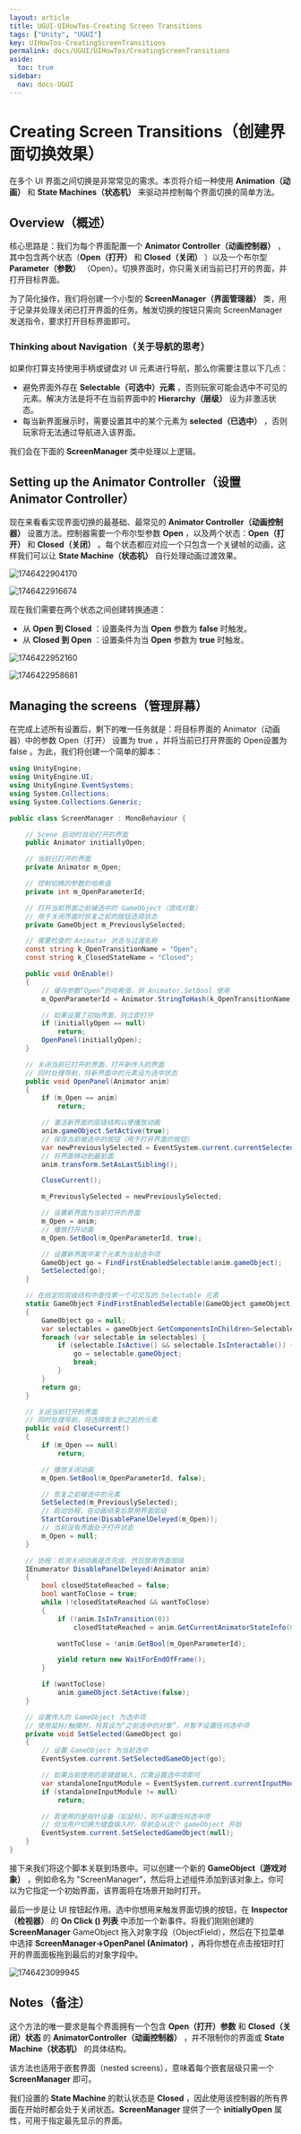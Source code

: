 ```yaml
---
layout: article
title: UGUI-UIHowTos-Creating Screen Transitions
tags: ["Unity", "UGUI"]
key: UIHowTos-CreatingScreenTransitions
permalink: docs/UGUI/UIHowTos/CreatingScreenTransitions
aside:
  toc: true
sidebar:
  nav: docs-UGUI
---
```

# **Creating Screen Transitions（创建界面切换效果）**

在多个 UI 界面之间切换是非常常见的需求。本页将介绍一种使用 **Animation（动画）** 和 **State Machines（状态机）** 来驱动并控制每个界面切换的简单方法。

## **Overview（概述）**

核心思路是：我们为每个界面配置一个  **Animator Controller（动画控制器）** ，其中包含两个状态（**Open（打开）** 和  **Closed（关闭）** ）以及一个布尔型  **Parameter（参数）** （Open）。切换界面时，你只需关闭当前已打开的界面，并打开目标界面。

为了简化操作，我们将创建一个小型的 **ScreenManager（界面管理器）** 类，用于记录并处理关闭已打开界面的任务。触发切换的按钮只需向 ScreenManager 发送指令，要求打开目标界面即可。

### **Thinking about Navigation（关于导航的思考）**

如果你打算支持使用手柄或键盘对 UI 元素进行导航，那么你需要注意以下几点：

* 避免界面外存在  **Selectable（可选中）元素** ，否则玩家可能会选中不可见的元素。解决方法是将不在当前界面中的 **Hierarchy（层级）** 设为非激活状态。
* 每当新界面展示时，需要设置其中的某个元素为  **selected（已选中）** ，否则玩家将无法通过导航进入该界面。

我们会在下面的 **ScreenManager** 类中处理以上逻辑。

## **Setting up the Animator Controller（设置 Animator Controller）**

现在来看看实现界面切换的最基础、最常见的 **Animator Controller（动画控制器）** 设置方法。控制器需要一个布尔型参数  **Open** ，以及两个状态：**Open（打开）** 和  **Closed（关闭）** 。每个状态都应对应一个只包含一个关键帧的动画，这样我们可以让 **State Machine（状态机）** 自行处理动画过渡效果。

![1746422904170](image/2025-04-30-CreatingScreenTransitions/1746422904170.png)

![1746422916674](image/2025-04-30-CreatingScreenTransitions/1746422916674.png)

现在我们需要在两个状态之间创建转换通道：

* 从  **Open 到 Closed** ：设置条件为当 **Open** 参数为 **false** 时触发。
* 从  **Closed 到 Open** ：设置条件为当 **Open** 参数为 **true** 时触发。

![1746422952160](image/2025-04-30-CreatingScreenTransitions/1746422952160.png)

![1746422958681](image/2025-04-30-CreatingScreenTransitions/1746422958681.png)

## Managing the screens（管理屏幕）

在完成上述所有设置后，剩下的唯一任务就是：将目标界面的 Animator（动画器）中的参数 Open（打开） 设置为  true ，并将当前已打开界面的 Open设置为  false 。为此，我们将创建一个简单的脚本：

```csharp
using UnityEngine;
using UnityEngine.UI;
using UnityEngine.EventSystems;
using System.Collections;
using System.Collections.Generic;

public class ScreenManager : MonoBehaviour {

    // Scene 启动时自动打开的界面
    public Animator initiallyOpen;

    // 当前已打开的界面
    private Animator m_Open;

    // 控制切换的参数的哈希值
    private int m_OpenParameterId;

    // 打开当前界面之前被选中的 GameObject（游戏对象）
    // 用于关闭界面时恢复之前的按钮选择状态
    private GameObject m_PreviouslySelected;

    // 需要检查的 Animator 状态与过渡名称
    const string k_OpenTransitionName = "Open";
    const string k_ClosedStateName = "Closed";

    public void OnEnable()
    {
        // 缓存参数“Open”的哈希值，供 Animator.SetBool 使用
        m_OpenParameterId = Animator.StringToHash(k_OpenTransitionName);

        // 如果设置了初始界面，则立即打开
        if (initiallyOpen == null)
            return;
        OpenPanel(initiallyOpen);
    }

    // 关闭当前已打开的界面，打开新传入的界面
    // 同时处理导航，将新界面中的元素设为选中状态
    public void OpenPanel(Animator anim)
    {
        if (m_Open == anim)
            return;

        // 激活新界面的层级结构以便播放动画
        anim.gameObject.SetActive(true);
        // 保存当前被选中的按钮（用于打开界面的按钮）
        var newPreviouslySelected = EventSystem.current.currentSelectedGameObject;
        // 将界面移动到最前面
        anim.transform.SetAsLastSibling();

        CloseCurrent();

        m_PreviouslySelected = newPreviouslySelected;

        // 设置新界面为当前打开的界面
        m_Open = anim;
        // 播放打开动画
        m_Open.SetBool(m_OpenParameterId, true);

        // 设置新界面中某个元素为当前选中项
        GameObject go = FindFirstEnabledSelectable(anim.gameObject);
        SetSelected(go);
    }

    // 在给定的层级结构中查找第一个可交互的 Selectable 元素
    static GameObject FindFirstEnabledSelectable(GameObject gameObject)
    {
        GameObject go = null;
        var selectables = gameObject.GetComponentsInChildren<Selectable>(true);
        foreach (var selectable in selectables) {
            if (selectable.IsActive() && selectable.IsInteractable()) {
                go = selectable.gameObject;
                break;
            }
        }
        return go;
    }

    // 关闭当前打开的界面
    // 同时处理导航，将选择恢复到之前的元素
    public void CloseCurrent()
    {
        if (m_Open == null)
            return;

        // 播放关闭动画
        m_Open.SetBool(m_OpenParameterId, false);

        // 恢复之前被选中的元素
        SetSelected(m_PreviouslySelected);
        // 启动协程，在动画结束后禁用界面层级
        StartCoroutine(DisablePanelDeleyed(m_Open));
        // 当前没有界面处于打开状态
        m_Open = null;
    }

    // 协程：检测关闭动画是否完成，然后禁用界面层级
    IEnumerator DisablePanelDeleyed(Animator anim)
    {
        bool closedStateReached = false;
        bool wantToClose = true;
        while (!closedStateReached && wantToClose)
        {
            if (!anim.IsInTransition(0))
                closedStateReached = anim.GetCurrentAnimatorStateInfo(0).IsName(k_ClosedStateName);

            wantToClose = !anim.GetBool(m_OpenParameterId);

            yield return new WaitForEndOfFrame();
        }

        if (wantToClose)
            anim.gameObject.SetActive(false);
    }

    // 设置传入的 GameObject 为选中项
    // 使用鼠标/触摸时，将其设为“之前选中的对象”，并暂不设置任何选中项
    private void SetSelected(GameObject go)
    {
        // 设置 GameObject 为当前选中
        EventSystem.current.SetSelectedGameObject(go);

        // 如果当前使用的是键盘输入，仅需设置选中项即可
        var standaloneInputModule = EventSystem.current.currentInputModule as StandaloneInputModule;
        if (standaloneInputModule != null)
            return;

        // 若使用的是指针设备（如鼠标），则不设置任何选中项
        // 但当用户切换为键盘输入时，导航会从这个 gameObject 开始
        EventSystem.current.SetSelectedGameObject(null);
    }
}
```

接下来我们将这个脚本关联到场景中。可以创建一个新的  **GameObject（游戏对象）** ，例如命名为 "ScreenManager"，然后将上述组件添加到该对象上。你可以为它指定一个初始界面，该界面将在场景开始时打开。

最后一步是让 UI 按钮起作用。选中你想用来触发界面切换的按钮，在 **Inspector（检视器）** 的 **On Click () 列表** 中添加一个新事件。将我们刚刚创建的 **ScreenManager** GameObject 拖入对象字段（ObjectField），然后在下拉菜单中选择  **ScreenManager->OpenPanel (Animator)** ，再将你想在点击按钮时打开的界面面板拖到最后的对象字段中。

![1746423099945](image/2025-04-30-CreatingScreenTransitions/1746423099945.png)

## **Notes（备注）**

这个方法的唯一要求是每个界面拥有一个包含 **Open（打开）参数** 和 **Closed（关闭）状态** 的  **AnimatorController（动画控制器）** ，并不限制你的界面或 **State Machine（状态机）** 的具体结构。

该方法也适用于嵌套界面（nested screens），意味着每个嵌套层级只需一个 **ScreenManager** 即可。

我们设置的 **State Machine** 的默认状态是  **Closed** ，因此使用该控制器的所有界面在开始时都会处于关闭状态。**ScreenManager** 提供了一个 **initiallyOpen** 属性，可用于指定最先显示的界面。
